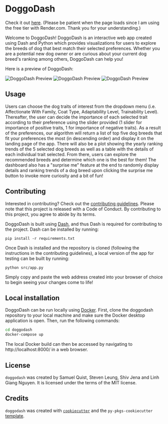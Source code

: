 # DoggoDash
Check it out [here](https://doggodash.onrender.com).  (Please be patient when the page loads since I am using the free tier with Render.com.  Thank you for your understanding.)

Welcome to DoggoDash! DoggoDash is an interactive web app created using Dash and Python which provides visualizations for users to explore the breeds of dog that best match their selected preferences. Whether you are a potential new dog owner or are curious about your current dog breed's ranking among others, DoggoDash can help you! 

Here is a preview of DoggoDash:

![DoggoDash Preview](doc/images/sketch.png)
![DoggoDash Preview](doc/images/sketch2.png)
![DoggoDash Preview](doc/images/surpriseme.png)

## Usage

Users can choose the dog traits of interest from the dropdown menu (i.e. Affectionate With Family, Coat Type, Adaptability Level, Trainability Level). Thereafter, the user can decide the importance of each selected trait according to their preference using the slider provided (1 slider for importance of positive traits, 1 for importance of negative traits). As a result of the preferences, our algorithm will return a list of top five dog breeds that fit your preferences the most (in descending order) and display it on the landing page of the app. There will also be a plot showing the yearly ranking trends of the 5 selected dog breeds as well as a table with the details of each individual trait selected. From there, users can explore the recommended breeds and determine which one is the best for them! The dashboard also has a "surprise me" feature at the end to randomly display details and ranking trends of a dog breed upon clicking the surprise me button to invoke more curiosity and a bit of fun!

## Contributing

Interested in contributing? Check out the [contributing guidelines](https://github.com/UBC-MDS/doggodash/blob/main/CONTRIBUTING.md). Please note that this project is released with a Code of Conduct. By contributing to this project, you agree to abide by its terms.

DoggoDash is built using [Dash](https://dash.plotly.com/), and thus Dash is required for contributing to the project. Dash can be installed by running:
```
pip install -r requirements.txt
```
Once Dash is installed and the repository is cloned (following the instructions in the contributing guidelines), a local version of the app for testing can be built by running:
```
python src/app.py
```
Simply copy and paste the web address created into your browser of choice to begin seeing your changes come to life!

## Local installation

DoggoDash can be run locally using [Docker](https://www.docker.com/). First, clone the doggodash repository to your local machine and make sure the Docker desktop application is open. Then, run the following commands:
```bash
cd doggodash
docker-compose up
```
The local Docker build can then be accessed by navigating to http://localhost:8000/ in a web browser.

## License

`doggodash` was created by Samuel Quist, Steven Leung, Shiv Jena and Linh Giang Nguyen. It is licensed under the terms of the MIT license.

## Credits

`doggodash` was created with [`cookiecutter`](https://cookiecutter.readthedocs.io/en/latest/) and the `py-pkgs-cookiecutter` [template](https://github.com/py-pkgs/py-pkgs-cookiecutter).
